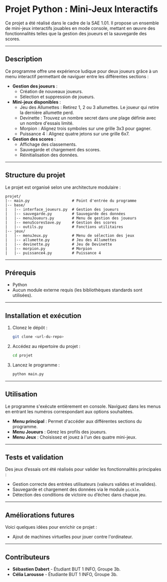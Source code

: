 # Projet Python : Mini-Jeux Interactifs

Ce projet a été réalisé dans le cadre de la SAE 1.01. Il propose un ensemble de mini-jeux interactifs jouables en mode console, mettant en œuvre des fonctionnalités telles que la gestion des joueurs et la sauvegarde des scores.

---

## **Description**
Ce programme offre une expérience ludique pour deux joueurs grâce à un menu interactif permettant de naviguer entre les différentes sections :

- **Gestion des joueurs** :
  - Création de nouveaux joueurs.
  - Sélection et suppression de joueurs.
- **Mini-jeux disponibles** :
  - Jeu des Allumettes : Retirez 1, 2 ou 3 allumettes. Le joueur qui retire la dernière allumette perd.
  - Devinette : Trouvez un nombre secret dans une plage définie avec un nombre d'essais limité.
  - Morpion : Alignez trois symboles sur une grille 3x3 pour gagner.
  - Puissance 4 : Alignez quatre jetons sur une grille 6x7.
- **Gestion des scores** :
  - Affichage des classements.
  - Sauvegarde et chargement des scores.
  - Réinitialisation des données.

---

## **Structure du projet**
Le projet est organisé selon une architecture modulaire :

```
projet/
|-- main.py                   # Point d'entrée du programme
|-- base/
|   |-- interface_joueurs.py  # Gestion des joueurs
|   |-- sauvegarde.py         # Sauvegarde des données
|   |-- menuJoueurs.py        # Menu de gestion des joueurs
|   |-- menuScoresSave.py     # Gestion des scores
|   |-- outils.py             # Fonctions utilitaires
|-- jeux/
|   |-- menuJeux.py           # Menu de sélection des jeux
|   |-- allumette.py          # Jeu des Allumettes
|   |-- devinette.py          # Jeu de Devinette
|   |-- morpion.py            # Morpion
|   |-- puissance4.py         # Puissance 4
```

---

## **Prérequis**
- Python
- Aucun module externe requis (les bibliothèques standards sont utilisées).

---

## **Installation et exécution**
1. Clonez le dépôt :
   ```bash
   git clone <url-du-repo>
   ```
2. Accédez au répertoire du projet :
   ```bash
   cd projet
   ```
3. Lancez le programme :
   ```bash
   python main.py
   ```

---

## **Utilisation**
Le programme s'exécute entièrement en console. Naviguez dans les menus en entrant les numéros correspondant aux options souhaitées.

- **Menu principal** : Permet d'accéder aux différentes sections du programme.
- **Menu Joueurs** : Gérez les profils des joueurs.
- **Menu Jeux** : Choisissez et jouez à l'un des quatre mini-jeux.

---

## **Tests et validation**
Des jeux d’essais ont été réalisés pour valider les fonctionnalités principales :

- Gestion correcte des entrées utilisateurs (valeurs valides et invalides).
- Sauvegarde et chargement des données via le module `pickle`.
- Détection des conditions de victoire ou d’échec dans chaque jeu.

---

## **Améliorations futures**
Voici quelques idées pour enrichir ce projet :

- Ajout de machines virtuelles pour jouer contre l'ordinateur.

---

## **Contributeurs**
- **Sébastien Dabert** - Étudiant BUT 1 INFO, Groupe 3b.
- **Célia Larousse** - Étudiante BUT 1 INFO, Groupe 3b.
